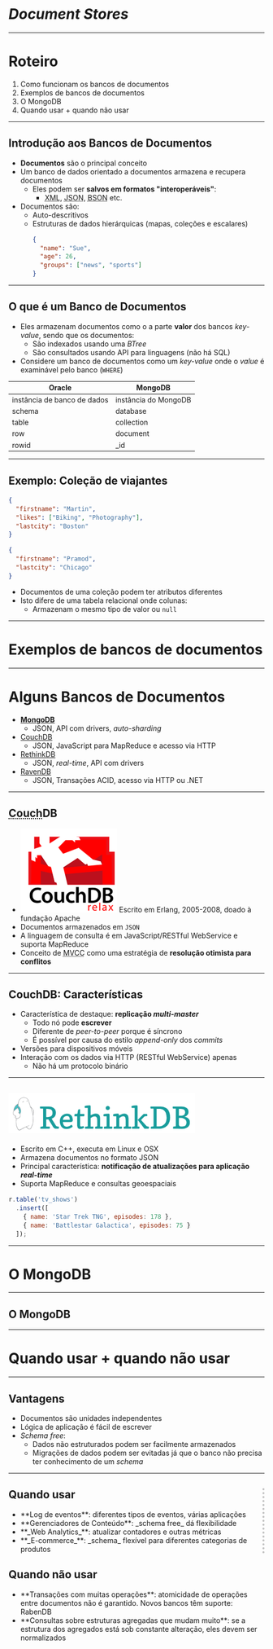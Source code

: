 <!--
  bespokeEvent: bullets.disable
-->

# _Document Stores_

---
# Roteiro

1. Como funcionam os bancos de documentos
1. Exemplos de bancos de documentos
1. O MongoDB
1. Quando usar + quando não usar

---
## Introdução aos Bancos de Documentos

- **Documentos** são o principal conceito
- Um banco de dados orientado a documentos armazena e recupera documentos
  - Eles podem ser **salvos em formatos "interoperáveis"**:
    - <abbr title="eXtensible Markup Language">XML</abbr>, <abbr title="JavaScript Object Notation">JSON</abbr>, <abbr title="Binary JSON">BSON</abbr> etc.
- Documentos são:
  - Auto-descritivos
  - Estruturas de dados hierárquicas (mapas, coleções e escalares)
    ```json
    {
      "name": "Sue",
      "age": 26,
      "groups": ["news", "sports"]
    }
    ```
---
## O que é um Banco de Documentos

- Eles armazenam documentos como o a parte **valor** dos bancos _key-value_,
  sendo que os documentos:
  - São indexados usando uma _BTree_
  - São consultados usando API para linguagens (não há SQL)
- Considere um banco de documentos como um _key-value_ onde o _value_ é
  examinável pelo banco (`WHERE`)

| Oracle                      | MongoDB              |
|-----------------------------|----------------------|
| instância de banco de dados | instância do MongoDB |
| schema                      | database             |
| table                       | collection           |
| row                         | document             |
| rowid                       | _id                  |

---
## Exemplo: **Coleção** de viajantes

```json
{
  "firstname": "Martin",
  "likes": ["Biking", "Photography"],
  "lastcity": "Boston"
}
```
```json
{
  "firstname": "Pramod",
  "lastcity": "Chicago"
}
```

- Documentos de uma coleção podem ter atributos diferentes
- Isto difere de uma tabela relacional onde colunas:
  - Armazenam o mesmo tipo de valor ou `null`

---
<!--
  backdrop: chapter
-->

# Exemplos de bancos de documentos
---
# Alguns Bancos de Documentos

- [**MongoDB**](https://www.mongodb.org/)
  - JSON, API com drivers, _auto-sharding_
- [CouchDB](http://couchdb.apache.org/)
  - JSON, JavaScript para MapReduce e acesso via HTTP
- [RethinkDB](https://www.rethinkdb.com/)
  - JSON, _real-time_, API com drivers
- [RavenDB](http://ravendb.net/)
  - JSON, Transações ACID, acesso via HTTP ou .NET

---
## <abbr title="Cluster of unreliable commodity hardware">Couch</abbr>DB

- ![right](../../images/couchdb.png)
  Escrito em Erlang, 2005-2008, doado à fundação Apache
- Documentos armazenados em `JSON`
- A linguagem de consulta é em JavaScript/RESTful WebService e
  suporta MapReduce
- Conceito de <abbr title="Multi-Version Concurrency Control">MVCC</abbr> como
  uma estratégia de **resolução otimista para conflitos**

---
## CouchDB: Características

- Característica de destaque: **replicação _multi-master_**
  - Todo nó pode **escrever**
  - Diferente de _peer-to-peer_ porque é síncrono
  - É possível por causa do estilo _append-only_ dos _commits_
- Versões para dispositivos móveis
- Interação com os dados via HTTP (RESTful WebService) apenas
  - Não há um protocolo binário

---
## ![](../../images/rethinkdb.png)

- Escrito em C++, executa em Linux e OSX
- Armazena documentos no formato JSON
- Principal característica: **notificação de atualizações para aplicação
  _real-time_**
- Suporta MapReduce e consultas geoespaciais

```js
r.table('tv_shows')
  .insert([
    { name: 'Star Trek TNG', episodes: 178 },
    { name: 'Battlestar Galactica', episodes: 75 }
  ]);
```

---
<!--
  backdrop: chapter
-->

# O MongoDB
---
## O MongoDB

---
<!--
  backdrop: chapter
-->

# Quando usar + quando não usar
---
## Vantagens

- Documentos são unidades independentes
- Lógica de aplicação é fácil de escrever
- _Schema free_:
  - Dados não estruturados podem ser facilmente armazenados
  - Migrações de dados podem ser evitadas já que o banco não precisa
    ter conhecimento de um _schema_

---
<div class="layout-split-2" style="height: auto;">
  <section style="border-right: 4px dotted silver;">
  <h2>Quando usar</h2>
    <ul style="text-align: left">
      <li>**Log de eventos**: diferentes tipos de eventos, várias aplicações</li>
      <li>**Gerenciadores de Conteúdo**: _schema free_ dá flexibilidade</li>
      <li>**_Web Analytics_**: atualizar contadores e outras métricas</li>
      <li>**_E-commerce_**: _schema_ flexível para diferentes categorias
        de produtos</li>
    </ul>
  </section>
  <section>
    <h2>Quando não usar</h2>
    <ul style="text-align: left">
      <li>**Transações com muitas operações**: atomicidade de operações entre
        documentos não é garantido. Novos bancos têm suporte: RabenDB</li>
      <li>**Consultas sobre estruturas agregadas que mudam muito**: se a
        estrutura dos agregados está sob constante alteração, eles devem
        ser normalizados</li>
    </ul>
  </section>
</div>
